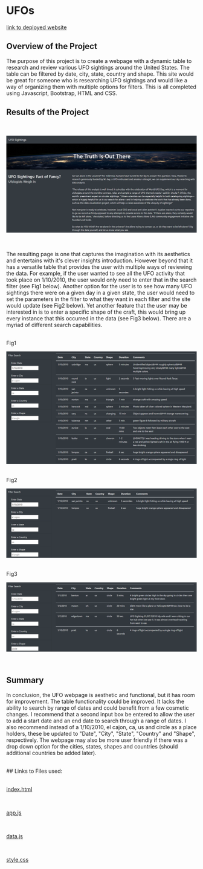 # UFOs

[link to deployed website](https://oscard79.gitghub.io/UFOs/)

## Overview of the Project

The purpose of this project is to create a webpage with a dynamic table to research and review various UFO sightings around the United States. The table can be filtered by date, city, state, country and shape. This site would be great for someone who is researching UFO sightings and would like a way of organizing them with multiple options for filters. This is all completed using Javascript, Bootstrap, HTML and CSS.

## Results of the Project

<br>

![mainPage.png](./Resources/mainPage.png)

<br>


The resulting page is one that captures the imagination with its aesthetics and entertains with it's clever insights introduction. However beyond that it has a versatile table that provides the user with multiple ways of reviewing the data. For example, if the user wanted to see all the UFO activity that took place on 1/10/2010, the user would only need to enter that in the search filter (see Fig1 below). Another option for the user is to see how many UFO sightings there were on a given day in a given state, the user would need to set the parameters in the filter to what they want in each filter and the site would update (see Fig2 below). Yet another feature that the user may be interested in is to enter a specific shape of the craft, this would bring up every instance that this occurred in the data (see Fig3 below). There are a myriad of different search capabilities.

<br>
Fig1
<br>

![Filtered1.png](./Resources/Filtered1.png)

<br>
Fig2
<br>

![Filtered1.png](./Resources/Filtered2.png)

<br>
Fig3
<br>

![Filtered3.png](./Resources/Filtered3.png)

<br>

## Summary

In conclusion, the UFO webpage is aesthetic and functional, but it has room for improvement. The table functionality could be improved. It lacks the ability to search by range of dates and could benefit from a few cosmetic changes. I recommend that a second input box be entered to allow the user to add a start date and an end date to search through a range of dates. I also recommend instead of a 1/10/2010, el cajon, ca, us and circle as a place holders, these be updated to "Date", "City", "State", "Country" and "Shape", respectively. The webpage may also be more user friendly if there was a drop down option for the cities, states, shapes and countries (should additional countries be added later).

<br>
## Links to Files used:
<br>
<br>

[index.html](./index.html)

<br>

[app.js](./static/js/app.js)

<br>

[data.js](./static/js/data.js)

<br>

[style.css](./static/css/style.css)

